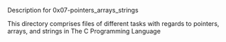 Description for 0x07-pointers_arrays_strings

This directory comprises files of different tasks with regards to pointers, arrays, and strings in The C Programming Language
